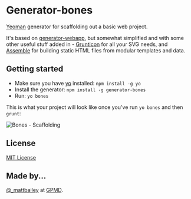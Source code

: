 # Generator-bones

[Yeoman](http://yeoman.io/) generator for scaffolding out a basic web project.

It's based on [generator-webapp](https://github.com/yeoman/generator-webapp), but somewhat simplified and with some other useful stuff added in - [Grunticon](https://github.com/filamentgroup/grunticon) for all your SVG needs, and [Assemble](https://github.com/assemble/assemble) for building static HTML files from modular templates and data.

## Getting started

- Make sure you have [yo](https://github.com/yeoman/yo) installed:
    `npm install -g yo`
- Install the generator: `npm install -g generator-bones`
- Run: `yo bones`

This is what your project will look like once you've run `yo bones` and then `grunt`:

![Bones - Scaffolding](http://db.tt/tjtgPPxH)

## License
[MIT License](http://en.wikipedia.org/wiki/MIT_License)

## Made by...

[@_mattbailey](http://twitter.com/_mattbailey) at [GPMD](http://www.gpmd.co.uk/).

